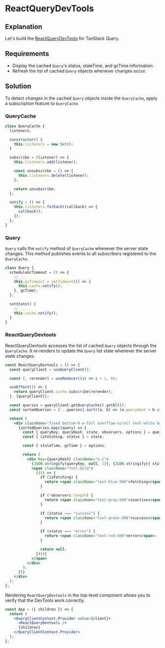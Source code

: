 # ReactQueryDevTools

## Explanation

Let's build the [ReactQueryDevTools](https://tanstack.com/query/v5/docs/framework/react/devtools) for TanStack Query.

## Requirements

- Display the cached `Query`'s status, staleTime, and gcTime information.
- Refresh the list of cached `Query` objects whenever changes occur.

## Solution

To detect changes in the cached `Query` objects inside the `QueryCache`, apply a subscription feature to `QueryCache`.

### QueryCache

```jsx
class QueryCache {
  listeners;

  constructor() {
    this.listeners = new Set();
  }

  subscribe = (listener) => {
    this.listeners.add(listener);

    const unsubscribe = () => {
      this.listeners.delete(listener);
    };

    return unsubscribe;
  };

  notify = () => {
    this.listeners.forEach((callback) => {
      callback();
    });
  };
}
```

### Query

`Query` calls the `notify` method of `QueryCache` whenever the server state changes. This method publishes events to all subscribers registered to the `QueryCache`.

```jsx
class Query {
  scheduleGcTimeout = () => {
    // ...
    this.gcTimeout = setTimeout(() => {
      this.cache.notify();
    }, gcTime);
  };

  setState() {
    // ...
    this.cache.notify();
  }
}
```

### ReactQueryDevtools

ReactQueryDevtools accesses the list of cached `Query` objects through the `QueryCache`. It re-renders to update the `Query` list state whenever the server state changes.

```jsx
const ReactQueryDevtools = () => {
  const queryClient = useQueryClient();

  const [, rerender] = useReducer((i) => i + 1, 0);

  useEffect(() => {
    return queryClient.cache.subscribe(rerender);
  }, [queryClient]);

  const queries = queryClient.getQueryCache().getAll();
  const sortedQueries = [...queries].sort((a, b) => (a.queryHash > b.queryHash ? 1 : -1));

  return (
    <div className="fixed bottom-0 w-full overflow-scroll text-white bg-black divide-y-2 divide-gray-800 divide-solid">
      {sortedQueries.map((query) => {
        const { queryKey, queryHash, state, observers, options } = query;
        const { isFetching, status } = state;

        const { staleTime, gcTime } = options;

        return (
          <div key={queryHash} className="p-2">
            {JSON.stringify(queryKey, null, 2)}, {JSON.stringify({ staleTime, gcTime }, null, 2)} -{" "}
            <span className="font-bold">
              {(() => {
                if (isFetching) {
                  return <span className="text-blue-500">fetching</span>;
                }

                if (!observers.length) {
                  return <span className="text-gray-500">inactive</span>;
                }

                if (status === "success") {
                  return <span className="text-green-500">success</span>;
                }

                if (status === "error") {
                  return <span className="text-red-500">error</span>;
                }

                return null;
              })()}
            </span>
          </div>
        );
      })}
    </div>
  );
};
```

Rendering `ReactQueryDevtools` in the top-level component allows you to verify that the DevTools work correctly.

```jsx
const App = ({ children }) => {
  return (
    <QueryClientContext.Provider value={client}>
      <ReactQueryDevtools />
      {children}
    </QueryClientContext.Provider>
  );
};
```
